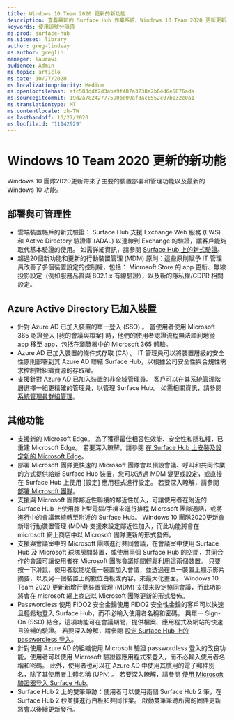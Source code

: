 ```yaml
---
title: Windows 10 Team 2020 更新的新功能
description: 查看最新的 Surface Hub 作業系統、Windows 10 Team 2020 更新更新功能。
keywords: 使用逗號分隔值
ms.prod: surface-hub
ms.sitesec: library
author: greg-lindsay
ms.author: greglin
manager: laurawi
audience: Admin
ms.topic: article
ms.date: 10/27/2020
ms.localizationpriority: Medium
ms.openlocfilehash: afc583ddf2d3aba9f487a3238e2b64d6e5876ada
ms.sourcegitcommit: 19d2a78242777590bd09af3ac6552c07b032e0a1
ms.translationtype: MT
ms.contentlocale: zh-TW
ms.lasthandoff: 10/27/2020
ms.locfileid: "11142929"
---
```

# Windows 10 Team 2020 更新的新功能

Windows 10 團隊2020更新帶來了主要的裝置部署和管理功能以及最新的 Windows 10 功能。

##  部署與可管理性

- 雲端裝置帳戶的新式驗證： Surface Hub 支援 Exchange Web 服務 (EWS) 和 Active Directory 驗證庫 (ADAL) 以連線到 Exchange 的驗證，讓客戶能夠取代基本驗證的使用。 如需詳細資訊，請參閱 [Surface Hub 上的新式驗證](https://docs.microsoft.com/surface-hub/surface-hub-modern-auth)。
- 超過20個新功能和更新的行動裝置管理 (MDM) 原則：這些原則賦予 IT 管理員改善了多個裝置設定的控制權，包括： Microsoft Store 的 app 更新、無線投影設定（例如服務品質與 802.1 x 有線驗證），以及新的隱私權/GDPR 相關設定。

##  Azure Active Directory 已加入裝置

- 針對 Azure AD 已加入裝置的單一登入 (SSO) 。 當使用者使用 Microsoft 365 認證登入 [我的會議與檔案] 時，他們的使用者認證流程無法順利地從 app 移至 app，包括在瀏覽器中的 Microsoft 365 體驗。
- Azure AD 已加入裝置的條件式存取 (CA) 。        IT 管理員可以將裝置層級的安全性原則部署到其 Azure AD 聯結 Surface Hub，以根據公司安全性與合規性需求控制對組織資源的存取權。
- 支援針對 Azure AD 已加入裝置的非全域管理員。        客戶可以在其系統管理階層選擇一組更精確的管理員，以管理 Surface Hub。 如需相關資訊，請參閱[系統管理員群組管理](https://docs.microsoft.com/surface-hub/admin-group-management-for-surface-hub)。


## 其他功能


- 支援新的 Microsoft Edge。 為了獲得最佳相容性效能、安全性和隱私權，已重建 Microsoft Edge。 若要深入瞭解，請參閱 [在 Surface Hub 上安裝及設定新的 Microsoft Edge](https://docs.microsoft.com/surface-hub/surface-hub-install-chromium-edge)。
- 部署 Microsoft 團隊更快速的 Microsoft 團隊會以預設會議、呼叫和共同作業的方式提供給新 Surface Hub 裝置，您可以透過 MDM 變更或設定，或直接在 Surface Hub 上使用 [設定] 應用程式進行設定。 若要深入瞭解，請參閱 [部署 Microsoft 團隊](https://docs.microsoft.com/MicrosoftTeams/teams-surface-hub)。
- 支援與 Microsoft 團隊鄰近性聯接的鄰近性加入，可讓使用者在附近的 Surface Hub 上使用膝上型電腦/手機來進行排程 Microsoft 團隊通話，或將進行中的會議無縫轉至附近的 Surface Hub。 Windows 10 團隊2020更新會新增行動裝置管理 (MDM) 支援來設定鄰近性加入，而此功能將會在 microsoft 網上商店中以 Microsoft 團隊更新的形式發佈。
- 支援與會議室中的 Microsoft 團隊進行共同會議，在會議室中使用 Surface Hub 及 Microsoft 球隊房間裝置，或使用兩個 Surface Hub 的空間，共同合作的會議可讓使用者在 Microsoft 團隊會議期間輕鬆利用這兩個裝置。 只要按一下滑鼠，使用者就能從任一裝置加入會議，並透過在單一裝置上顯示影片摘要，以及另一個裝置上的數位白板或內容，來最大化畫面。 Windows 10 Team 2020 更新新增行動裝置管理 (MDM) 支援來設定協同會議，而此功能將會在 microsoft 網上商店以 Microsoft 團隊更新的形式發佈。
- Passwordless 使用 FIDO2 安全金鑰使用 FIDO2 安全性金鑰的客戶可以快速且輕鬆地登入 Surface Hub，而不必輸入使用者名稱和密碼。 與單一 Sign-On (SSO) 結合，這項功能可在會議期間，提供檔案、應用程式及網站的快速且流暢的驗證。 若要深入瞭解，請參閱 [設定 Surface Hub 上的 passwordless 登入](https://docs.microsoft.com/surface-hub/surface-hub-2s-phone-authenticate)。
- 針對使用 Azure AD 的組織使用 Microsoft 驗證 passwordless 登入的改良功能，使用者可以使用 Microsoft 驗證器應用程式來登入，而不必輸入使用者名稱和密碼。 此外，使用者也可以在 Azure AD 中使用其慣用的電子郵件別名，除了其使用者主體名稱 (UPN) 。 若要深入瞭解，請參閱 [使用 Microsoft 驗證器登入 Surface Hub](https://docs.microsoft.com/surface-hub/surface-hub-authenticator-app)。
- Surface Hub 2 上的雙筆筆跡：使用者可以使用兩個 Surface Hub 2 筆，在 Surface Hub 2 秒並排進行白板和共同作業。 啟動雙筆筆跡所需的固件更新將會以後續更新發行。

 
 
 

